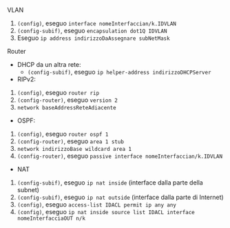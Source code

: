 VLAN
1. `(config)`, eseguo `interface nomeInterfaccian/k.IDVLAN`
2. `(config-subif)`, eseguo `encapsulation dot1Q IDVLAN`
3. Eseguo `ip address indirizzoDaAssegnare subNetMask`

Router
- DHCP da un altra rete: 
	- `(config-subif)`, eseguo `ip helper-address indirizzoDHCPServer`
- RIPv2: 
1. `(config)`, eseguo `router rip`
2. `(config-router)`, eseguo `version 2`
3.  `network baseAddressReteAdiacente`
- OSPF:
1. `(config)`, eseguo `router ospf 1`
2. `(config-router)`, eseguo `area 1 stub`
3.  `network indirizzoBase wildcard area 1`
4. `(config-router)`, eseguo `passive interface nomeInterfaccian/k.IDVLAN`
- NAT
1. `(config-subif)`, eseguo `ip nat inside` (interface dalla parte della subnet)
2. `(config-subif)`, eseguo `ip nat outside` (interface dalla parte di Internet)
3. `(config)`, eseguo `access-list IDACL permit ip any any`
4. `(config)`, eseguo `ip nat inside source list IDACL interface nomeInterfacciaOUT n/k`